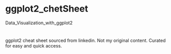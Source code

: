 # ggplot2_chetSheet
Data_Visualization_with_ggplot2
#
ggplot2 cheat sheet sourced from linkedin.
Not my original content. Curated for easy and quick access.
